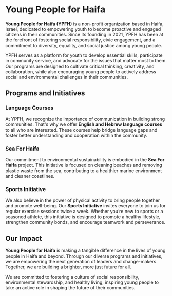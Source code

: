 # Young People for Haifa

**Young People for Haifa (YPFH)** is a non-profit organization based in Haifa, Israel, dedicated to empowering youth to become proactive and engaged citizens in their communities. Since its founding in 2021, YPFH has been at the forefront of fostering social responsibility, civic engagement, and a commitment to diversity, equality, and social justice among young people.

YPFH serves as a platform for youth to develop essential skills, participate in community service, and advocate for the issues that matter most to them. Our programs are designed to cultivate critical thinking, creativity, and collaboration, while also encouraging young people to actively address social and environmental challenges in their communities.

## Programs and Initiatives

### Language Courses

At YPFH, we recognize the importance of communication in building strong communities. That's why we offer **English and Hebrew language courses** to all who are interested. These courses help bridge language gaps and foster better understanding and cooperation within the community.

### Sea For Haifa

Our commitment to environmental sustainability is embodied in the **Sea For Haifa** project. This initiative is focused on cleaning beaches and removing plastic waste from the sea, contributing to a healthier marine environment and cleaner coastlines. 

### Sports Initiative

We also believe in the power of physical activity to bring people together and promote well-being. Our **Sports Initiative** invites everyone to join us for regular exercise sessions twice a week. Whether you’re new to sports or a seasoned athlete, this initiative is designed to promote a healthy lifestyle, strengthen community bonds, and encourage teamwork and perseverance.

## Our Impact

**Young People for Haifa** is making a tangible difference in the lives of young people in Haifa and beyond. Through our diverse programs and initiatives, we are empowering the next generation of leaders and change-makers. Together, we are building a brighter, more just future for all.

We are committed to fostering a culture of social responsibility, environmental stewardship, and healthy living, inspiring young people to take an active role in shaping the future of their communities.
